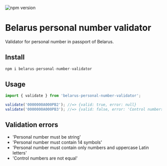 ![npm version](https://badgen.net/npm/v/belarus-personal-number-validator)

# Belarus personal number validator

Validator for personal number in passport of Belarus.

## Install

```js
npm i belarus-personal-number-validator
```

## Usage

```js
import { validate } from 'belarus-personal-number-validator';

validate('0000000A000PB2'); //=> {valid: true, error: null}
validate('0000000A000PB3'); //=> {valid: false, error: 'Control numbers are not equal'}
```

## Validation errors

- 'Personal number must be string'
- 'Personal number must contain 14 symbols'
- 'Personal number must contain only numbers and uppercase Latin letters'
- 'Control numbers are not equal'
